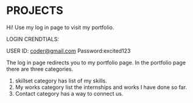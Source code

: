 # PROJECTS

Hi!
Use my log in page to visit my portfolio. 

LOGIN CRENDTIALS:

USER ID: coder@gmail.com
                           Password:excited123

The log in page redirects you to my portfolio page.
In the portfolio page there are three categories.
1. skillset category has list of my skills.
2. My works category list the internships and works I have done so far.
3. Contact category has a way to connect us.
